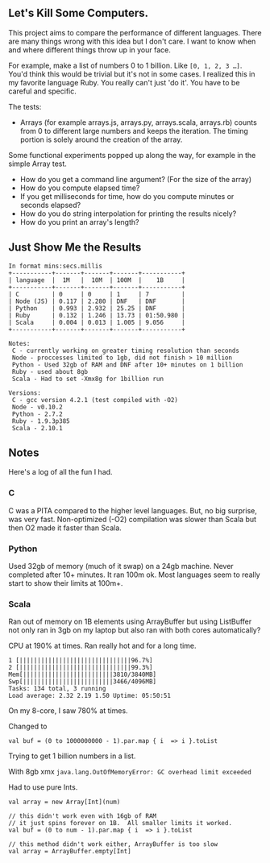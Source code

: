 ## Let's Kill Some Computers.
This project aims to compare the performance of different languages.  There are many things wrong with this idea but I don't care.  I want to know when and where different things throw up in your face.

For example, make a list of numbers 0 to 1 billion.  Like `[0, 1, 2, 3 …]`.  You'd think this would be trivial but it's not in some cases.  I realized this in my favorite language Ruby.  You really can't just 'do it'.  You have to be careful and specific.

The tests:

- Arrays (for example arrays.js, arrays.py, arrays.scala, arrays.rb) counts from 0 to different large numbers and keeps the iteration.  The timing portion is solely around the creation of the array.

Some functional experiments popped up along the way, for example in the simple Array test.

- How do you get a command line argument?  (For the size of the array)
- How do you compute elapsed time?
- If you get milliseconds for time, how do you compute minutes or seconds elapsed?
- How do you do string interpolation for printing the results nicely?
- How do you print an array's length?

## Just Show Me the Results
    In format mins:secs.millis
	+-----------+-------+-------+-------+-----------+
	| language  |  1M   |  10M  | 100M  |    1B     |
	+-----------+-------+-------+-------+-----------+
	| C         | 0     | 0     | 1     | 7         |
	| Node (JS) | 0.117 | 2.280 | DNF   | DNF       |
	| Python    | 0.993 | 2.932 | 25.25 | DNF       |
	| Ruby      | 0.132 | 1.246 | 13.73 | 01:50.980 |
	| Scala     | 0.004 | 0.013 | 1.005 | 9.056     |
	+-----------+-------+-------+-------+-----------+
	
	Notes:
     C - currently working on greater timing resolution than seconds
     Node - proccesses limited to 1gb, did not finish > 10 million
     Python - Used 32gb of RAM and DNF after 10+ minutes on 1 billion
     Ruby - used about 8gb
     Scala - Had to set -Xmx8g for 1billion run
    
    Versions:
     C - gcc version 4.2.1 (test compiled with -O2)
     Node - v0.10.2
     Python - 2.7.2
     Ruby - 1.9.3p385
     Scala - 2.10.1


## Notes
Here's a log of all the fun I had.

### C
C was a PITA compared to the higher level languages.  But, no big surprise, was very fast.  Non-optimized (-O2) compilation was slower than Scala but then O2 made it faster than Scala.

### Python
Used 32gb of memory (much of it swap) on a 24gb machine.  Never completed after 10+ minutes.  It ran 100m ok.  Most languages seem to really start to show their limits at 100m+.

### Scala
Ran out of memory on 1B elements using ArrayBuffer but using ListBuffer not only ran in 3gb on my laptop but also ran with both cores automatically?

CPU at 190% at times.  Ran really hot and for a long time.

    1 [|||||||||||||||||||||||||||||||96.7%] 
    2 [|||||||||||||||||||||||||||||||99.3%] 
    Mem[|||||||||||||||||||||||||3810/3840MB] 
    Swp[|||||||||||||||||||||||||3466/4096MB]
    Tasks: 134 total, 3 running
    Load average: 2.32 2.19 1.50 Uptime: 05:50:51

On my 8-core, I saw 780% at times.


Changed to 

    val buf = (0 to 1000000000 - 1).par.map { i  => i }.toList

Trying to get 1 billion numbers in a list.

With 8gb xmx
`java.lang.OutOfMemoryError: GC overhead limit exceeded`


Had to use pure Ints.

`val array = new Array[Int](num)`

    // this didn't work even with 16gb of RAM
    // it just spins forever on 1B.  All smaller limits it worked.
    val buf = (0 to num - 1).par.map { i  => i }.toList

    // this method didn't work either, ArrayBuffer is too slow
    val array = ArrayBuffer.empty[Int]